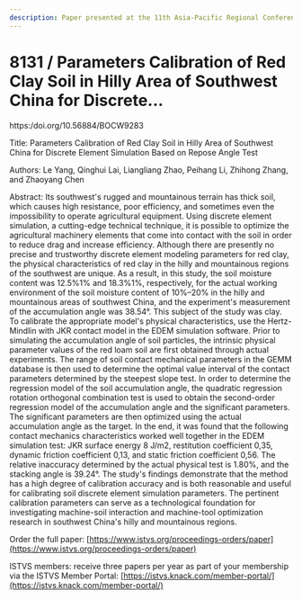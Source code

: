 ```yaml
---
description: Paper presented at the 11th Asia-Pacific Regional Conference of the ISTVS
---
```


# 8131 / Parameters Calibration of Red Clay Soil in Hilly Area of Southwest China for Discrete...

https:/doi.org/10.56884/BOCW9283

Title: Parameters Calibration of Red Clay Soil in Hilly Area of Southwest China for Discrete Element Simulation Based on Repose Angle Test

Authors: Le Yang, Qinghui Lai, Liangliang Zhao, Peihang Li, Zhihong Zhang, and Zhaoyang Chen

Abstract: Its southwest's rugged and mountainous terrain has thick soil, which causes high resistance, poor efficiency, and sometimes even the impossibility to operate agricultural equipment. Using discrete element simulation, a cutting-edge technical technique, it is possible to optimize the agricultural machinery elements that come into contact with the soil in order to reduce drag and increase efficiency. Although there are presently no precise and trustworthy discrete element modeling parameters for red clay, the physical characteristics of red clay in the hilly and mountainous regions of the southwest are unique. As a result, in this study, the soil moisture content was 12.5%1% and 18.3%1%, respectively, for the actual working environment of the soil moisture content of 10%–20% in the hilly and mountainous areas of southwest China, and the experiment's measurement of the accumulation angle was 38.54°. This subject of the study was clay. To calibrate the appropriate model's physical characteristics, use the Hertz-Mindlin with JKR contact model in the EDEM simulation software. Prior to simulating the accumulation angle of soil particles, the intrinsic physical parameter values of the red loam soil are first obtained through actual experiments. The range of soil contact mechanical parameters in the GEMM database is then used to determine the optimal value interval of the contact parameters determined by the steepest slope test. In order to determine the regression model of the soil accumulation angle, the quadratic regression rotation orthogonal combination test is used to obtain the second-order regression model of the accumulation angle and the significant parameters. The significant parameters are then optimized using the actual accumulation angle as the target. In the end, it was found that the following contact mechanics characteristics worked well together in the EDEM simulation test: JKR surface energy 8 J/m2, restitution coefficient 0,35, dynamic friction coefficient 0,13, and static friction coefficient 0,56. The relative inaccuracy determined by the actual physical test is 1.80%, and the stacking angle is 39.24°. The study's findings demonstrate that the method has a high degree of calibration accuracy and is both reasonable and useful for calibrating soil discrete element simulation parameters. The pertinent calibration parameters can serve as a technological foundation for investigating machine-soil interaction and machine-tool optimization research in southwest China's hilly and mountainous regions.

Order the full paper: [https://www.istvs.org/proceedings-orders/paper](https://www.istvs.org/proceedings-orders/paper)

ISTVS members: receive three papers per year as part of your membership via the ISTVS Member Portal: [https://istvs.knack.com/member-portal/](https://istvs.knack.com/member-portal/)

